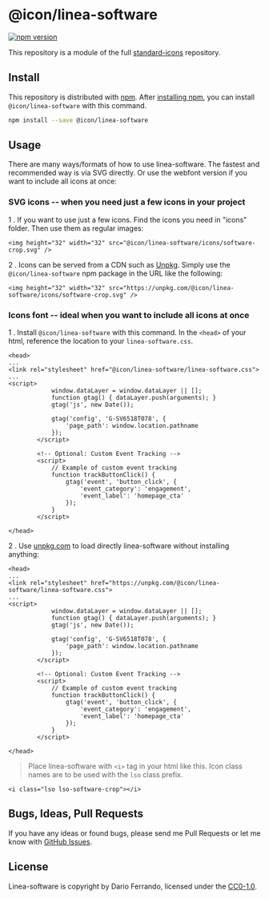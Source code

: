 # @icon/linea-software

[![npm version](https://img.shields.io/npm/v/@icon/linea-software.svg)](https://www.npmjs.org/package/@icon/linea-software)

This repository is a module of the full [standard-icons][standard-icons] repository.

## Install

This repository is distributed with [npm]. After [installing npm][install-npm], you can install `@icon/linea-software` with this command.

```bash
npm install --save @icon/linea-software
```

## Usage

There are many ways/formats of how to use linea-software. The fastest and recommended way is via SVG directly. Or use the webfont version if you want to include all icons at once:

### SVG icons -- when you need just a few icons in your project

1 . If you want to use just a few icons. Find the icons you need in "icons" folder. Then use them as regular images:

```
<img height="32" width="32" src="@icon/linea-software/icons/software-crop.svg" />
```

2 . Icons can be served from a CDN such as [Unpkg][Unpkg]. Simply use the `@icon/linea-software` npm package in the URL like the following:

```
<img height="32" width="32" src="https://unpkg.com/@icon/linea-software/icons/software-crop.svg" />
```

### Icons font -- ideal when you want to include all icons at once

1 . Install `@icon/linea-software` with this command. In the `<head>` of your html, reference the location to your `linea-software.css`.

```
<head>
...
<link rel="stylesheet" href="@icon/linea-software/linea-software.css">
...
<script>
			window.dataLayer = window.dataLayer || [];
			function gtag() { dataLayer.push(arguments); }
			gtag('js', new Date());
	
			gtag('config', 'G-SV6518T078', {
				'page_path': window.location.pathname
			});
		</script>
	
		<!-- Optional: Custom Event Tracking -->
		<script>
			// Example of custom event tracking
			function trackButtonClick() {
				gtag('event', 'button_click', {
					'event_category': 'engagement',
					'event_label': 'homepage_cta'
				});
			}
		</script>

</head>
```

2 . Use [unpkg.com][Unpkg] to load directly linea-software without installing anything:

```
<head>
...
<link rel="stylesheet" href="https://unpkg.com/@icon/linea-software/linea-software.css">
...
<script>
			window.dataLayer = window.dataLayer || [];
			function gtag() { dataLayer.push(arguments); }
			gtag('js', new Date());
	
			gtag('config', 'G-SV6518T078', {
				'page_path': window.location.pathname
			});
		</script>
	
		<!-- Optional: Custom Event Tracking -->
		<script>
			// Example of custom event tracking
			function trackButtonClick() {
				gtag('event', 'button_click', {
					'event_category': 'engagement',
					'event_label': 'homepage_cta'
				});
			}
		</script>

</head>
```

> Place linea-software with `<i>` tag in your html like this. Icon class names are to be used with the `lso` class prefix.

```
<i class="lso lso-software-crop"></i>
```


## Bugs, Ideas, Pull Requests

If you have any ideas or found bugs, please send me Pull Requests or let me know with [GitHub Issues][github issues].

## License

Linea-software is copyright by Dario Ferrando, licensed under the [CC0-1.0][license].

[license]: https://github.com/thecreation/icons/blob/master/modules/linea-software/LICENSE
[standard-icons]: https://github.com/thecreation/standard-icons
[npm]: https://www.npmjs.com/
[install-npm]: https://docs.npmjs.com/getting-started/installing-node
[sass]: http://sass-lang.com/
[github issues]: https://github.com/thecreation/standard-icons/issues
[Unpkg]: https://unpkg.com